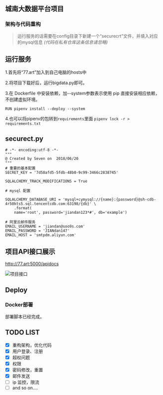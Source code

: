 ## 城南大数据平台项目

### 架构与代码重构


> 运行服务的话需要在config目录下新建一个“securecrt”文件，并填入对应的mysql信息 *(代码在私有仓库这条信息请忽略)*

## 运行服务
1.首先将“77.art”加入到自己电脑的hosts中

2.将项目下载好后，运行bigdata.py即可。

3.在 Dockerfile 中安装依赖，加--system参数表示使用 pip 直接安装相应依赖，不创建虚拟环境。

 `RUN pipenv install --deploy --system`
 
4.也可以将pipenv的包转到`requirements`里面
`pipenv lock -r > requirements.txt`
 
## securect.py
```
# -*- encoding:utf-8 -*-
"""
@ Created by Seven on  2018/06/20 
"""
# 重要的基本配置
SECRET_KEY = '7d58afd5-5fdb-48b0-9c99-3466c2838745'

SQLALCHEMY_TRACK_MODIFICATIONS = True

# mysql 配置

SQLALCHEMY_DATABASE_URI = 'mysql+cymysql://{name}:{password}@sh-cdb-4r50kts5.sql.tencentcdb.com:63198/{db}' \
    .format(
    name='root', password='jiandan123*#', db='example')

# 阿里云邮件服务
EMAIL_USERNAME = 'jiandan@soo9s.com'
EMAIL_PASSWORD = 'JIANdan147'
EMAIL_HOST = 'smtpdm.aliyun.com'
```

## 项目API接口展示

http://77.art:5000/apidocs

![项目接口](https://github.com/litt1eseven/python-project/blob/master/Company-project/images/api-list-sw0.9.png)

## Deploy
### Docker部署

 部署脚本已经完成。 


## TODO LIST
- [x] 重构架构，优化代码
- [x] 用户登录、注册
- [x] 超权问题
- [x] 权限
- [x] 密码修改，重置
- [x] 邮件发送
- [ ] ip 监控，限流
- [ ] and so on....